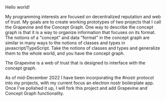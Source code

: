Hello world!

My programming interests are focused on decentralized reputation and web of trust. My goals are to create working prototypes of two projects that I call the Grapevine and the Concept Graph. One way to describe the concept graph is that it is a way to organize information that focuses on its format. The notions of a "concept" and data "format" in the concept graph are similar in many ways to the notions of classes and types in javascript/TypeScript. Take the notions of classes and types and generalize them to the whole world, and you have the concept graph.

The Grapevine is a web of trust that is designed to interface with the concept graph.

As of mid-December 2022 I have been incorporating the #nostr protocol into my projects, with my current focus an electron nostr boilerplate app. Once I've polished it up, I will fork this project and add Grapevine and Concept Graph functionality.
